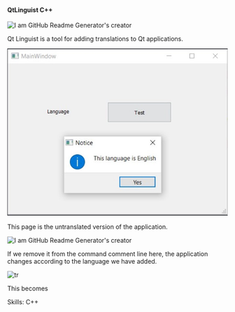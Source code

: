 
#### QtLinguist C++
![I am GitHub Readme Generator's creator](https://upload.wikimedia.org/wikipedia/commons/thumb/0/0b/Qt_logo_2016.svg/640px-Qt_logo_2016.svg.png)

Qt Linguist is a tool for adding translations to Qt applications.

![en](https://github.com/SadkDemr/QtLinguist/blob/main/QtLinguist/img/en.jpg?raw=true)

This page is the untranslated version of the application.

![I am GitHub Readme Generator's creator](https://imgyukle.com/f/2022/05/13/Rej6KN.jpg)


If we remove it from the command comment line here, the application changes according to the language we have added.

![tr](https://imgyukle.com/f/2022/05/13/Rej0DY.jpg)


This becomes

Skills: C++







